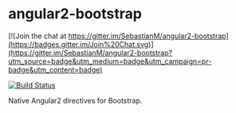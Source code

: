 # angular2-bootstrap

[![Join the chat at https://gitter.im/SebastianM/angular2-bootstrap](https://badges.gitter.im/Join%20Chat.svg)](https://gitter.im/SebastianM/angular2-bootstrap?utm_source=badge&utm_medium=badge&utm_campaign=pr-badge&utm_content=badge)

[![Build Status](https://travis-ci.org/SebastianM/angular2-bootstrap.svg)](https://travis-ci.org/SebastianM/angular2-bootstrap)

Native Angular2 directives for Bootstrap.

